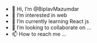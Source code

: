 - 👋 Hi, I’m @BiplavMazumdar
- 👀 I’m interested in web
- 🌱 I’m currently learning React js
- 💞️ I’m looking to collaborate on ...
- 📫 How to reach me ...

<!---
BiplavMazumdar/BiplavMazumdar is a ✨ special ✨ repository because its `README.md` (this file) appears on your GitHub profile.
You can click the Preview link to take a look at your changes.
--->
